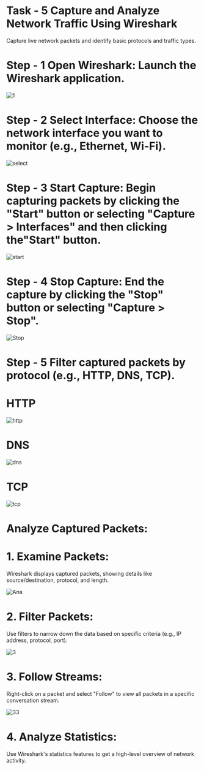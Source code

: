 # Task - 5 Capture and Analyze Network Traffic Using Wireshark
 Capture live network packets and identify basic protocols and traffic types.

 # Step - 1 Open Wireshark: Launch the Wireshark application. 
 ![1](https://github.com/user-attachments/assets/9ea14aca-91d9-407d-92c2-e8f61e3bb3d2)


 # Step - 2 Select Interface: Choose the network interface you want to monitor (e.g., Ethernet, Wi-Fi). 
 ![select](https://github.com/user-attachments/assets/2ab8a875-4665-4323-a330-0eb6864bf3f5)


 # Step - 3 Start Capture: Begin capturing packets by clicking the "Start" button or selecting "Capture > Interfaces" and then clicking the"Start" button.
 ![start](https://github.com/user-attachments/assets/28a5f44f-9c95-4c5e-80af-935653644b06)


 # Step - 4 Stop Capture: End the capture by clicking the "Stop" button or selecting "Capture > Stop". 

![Stop](https://github.com/user-attachments/assets/9cb1eb57-bef3-406b-88d9-5e88f022cc4e)

# Step - 5 Filter captured packets by protocol (e.g., HTTP, DNS, TCP).

HTTP
=====
![http](https://github.com/user-attachments/assets/d9dd6f39-2f0e-494f-9614-852a3d95aa93)

DNS
=====
![dns](https://github.com/user-attachments/assets/a066b587-8a3d-44ec-9b21-824994b2b4a8)

TCP
====
![tcp](https://github.com/user-attachments/assets/6c9920dc-ecd7-4f3c-bec8-ff53e30bd9e3)




 Analyze Captured Packets:
 =========================
# 1. Examine Packets:
Wireshark displays captured packets, showing details like source/destination, protocol, and length. 

![Ana](https://github.com/user-attachments/assets/75c0b195-a9a8-429b-a167-2465947e0253)


# 2. Filter Packets:
Use filters to narrow down the data based on specific criteria (e.g., IP address, protocol, port). 

![3](https://github.com/user-attachments/assets/1eee56e8-279b-4938-8213-36d09ec8fa7d)


# 3. Follow Streams:
Right-click on a packet and select "Follow" to view all packets in a specific conversation stream. 

![33](https://github.com/user-attachments/assets/9e67dec4-9316-4b1c-9648-688904f2c4f3)

# 4. Analyze Statistics:
Use Wireshark's statistics features to get a high-level overview of network activity. 
